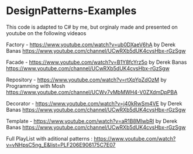 # DesignPatterns-Examples

This code is adapted to C# by me, but orginaly made and presented on youtube on the following videaos

Factory - https://www.youtube.com/watch?v=ub0DXaeV6hA
by Derek Banas https://www.youtube.com/channel/UCwRXb5dUK4cvsHbx-rGzSgw

Facade - https://www.youtube.com/watch?v=B1Y8fcYrz5o
by Derek Banas https://www.youtube.com/channel/UCwRXb5dUK4cvsHbx-rGzSgw

Repository - https://www.youtube.com/watch?v=rtXpYpZdOzM
by Programming with Mosh https://www.youtube.com/channel/UCWv7vMbMWH4-V0ZXdmDpPBA

Decorator - https://www.youtube.com/watch?v=j40kRwSm4VE
by Derek Banas https://www.youtube.com/channel/UCwRXb5dUK4cvsHbx-rGzSgw

Template - https://www.youtube.com/watch?v=aR1B8MlwbRI
by Derek Banas https://www.youtube.com/channel/UCwRXb5dUK4cvsHbx-rGzSgw

Full PlayList with aditional patterns :
https://www.youtube.com/watch?v=vNHpsC5ng_E&list=PLF206E906175C7E07

